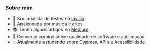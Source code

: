 ### Sobre mim 

<!--
**CarolCiola/carolciola** is a ✨ _special_ ✨ repository because its `README.md` (this file) appears on your GitHub profile.
https://github.com/hideraldus13/github-emoji
https://gist.github.com/rxaviers/7360908
-->

* :rocket: Sou analista de testes na <a href="https://invillia.com/global-growth-framework/">Invillia</a>
* :musical_note: Apaixonada por música e artes
* :books: Tenho alguns artigos no <a href="https://medium.com/@carol.ciola">Medium</a>
* :speech_balloon: Converse comigo sobre qualidade de software e automação
* :bulb: Atualmente estudando sobre Cypress, APIs e Acessibilidade


